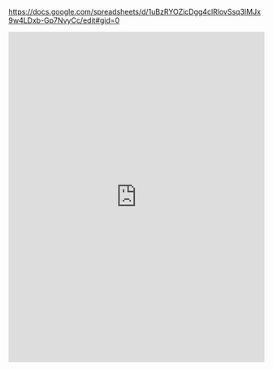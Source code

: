 
https://docs.google.com/spreadsheets/d/1uBzRYOZicDgg4clRlovSsq3IMJx9w4LDxb-Gp7NvyCc/edit#gid=0

<iframe src='https://cdn.knightlab.com/libs/timeline3/latest/embed/index.html?source=1uBzRYOZicDgg4clRlovSsq3IMJx9w4LDxb-Gp7NvyCc&font=Default&lang=en&initial_zoom=2&height=650' width='100%' height='650' webkitallowfullscreen mozallowfullscreen allowfullscreen frameborder='0'></iframe>
